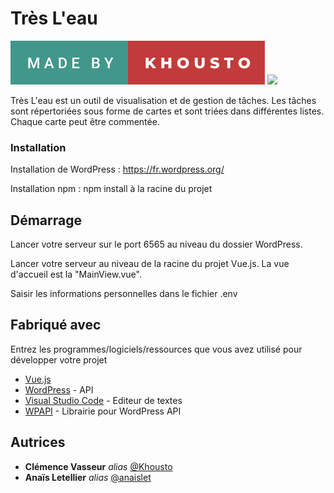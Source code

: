 # Très L'eau

![](./src/assets/khousto.svg)
![](./src/assets/anaïs.svg)

Très L'eau est un outil de visualisation et de gestion de tâches. Les tâches sont répertoriées sous forme de cartes et sont triées dans différentes listes. Chaque carte peut être commentée.

### Installation

Installation de WordPress : https://fr.wordpress.org/

Installation npm : npm install à la racine du projet

## Démarrage

Lancer votre serveur sur le port 6565 au niveau du dossier WordPress.

Lancer votre serveur au niveau de la racine du projet Vue.js. La vue d'accueil est la "MainView.vue".

Saisir les informations personnelles dans le fichier .env

## Fabriqué avec

Entrez les programmes/logiciels/ressources que vous avez utilisé pour développer votre projet
* [Vue.js](https://vuejs.org/)
* [WordPress](https://fr.wordpress.org/) - API
* [Visual Studio Code](https://code.visualstudio.com/) - Editeur de textes
* [WPAPI](https://www.npmjs.com/package/wpapi) - Librairie pour WordPress API

## Autrices

* **Clémence Vasseur** _alias_ [@Khousto](https://github.com/khousto)
* **Anaïs Letellier** _alias_ [@anaislet](https://github.com/anaislet)
